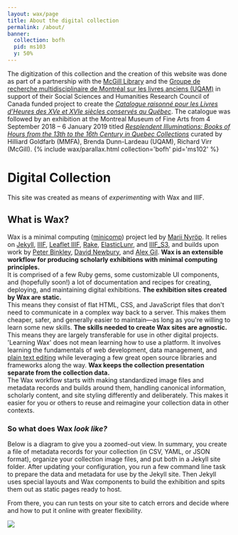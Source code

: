 ```yaml
---
layout: wax/page
title: About the digital collection
permalink: /about/
banner:
  collection: bofh
  pid: ms103
  y: 50%
---
```

The digitization of this collection and the creation of this website was done as part of a partnership with the [McGill Library](https://www.mcgill.ca/library/) and the [Groupe de recherche multidisciplinaire de Montréal sur les livres anciens (UQAM)](http://www.livresanciens.uqam.ca/) in support of their Social Sciences and Humanities Research Council of Canada funded project to create the [_Catalogue raisonné pour les Livres d’Heures des XVe et XVIe siècles conservés au Québec_](https://mcgill.on.worldcat.org/oclc/1050953347/). The catalogue was followed by an exhibition at the  Montreal Museum of Fine Arts from 4 September 2018 – 6 January 2019 titled [_Resplendent Illuminations: Books of Hours from the 13th to the 16th Century in Quebec Collections_](https://www.mbam.qc.ca/en/exhibitions/past/resplendent-illuminations/) curated by Hilliard Goldfarb (MMFA), Brenda Dunn-Lardeau (UQAM), Richard Virr (McGill).
{% include wax/parallax.html collection='bofh' pid='ms102' %}
# Digital Collection
This site was created as means of _experimenting_ with Wax and IIIF. 
## What is Wax? 
Wax is a minimal computing ([minicomp](https://github.com/minicomp)) project led by [Marii Nyröp](http://marii.info/). It relies on [Jekyll](https://jekyllrb.com), [IIIF](http://iiif.io), [Leaflet IIIF](https://github.com/mejackreed/Leaflet-IIIF), [Rake](https://ruby.github.io/rake/), [ElasticLunr](http://elasticlunr.com/), and [IIIF_S3](https://github.com/cmoa/iiif_s3), and builds upon work by [Peter Binkley](https://github.com/pbinkley), [David Newbury](https://github.com/workergnome), and [Alex Gil](https://github.com/elotroalex).
**Wax is an extensible workflow for producing scholarly exhibitions with minimal computing principles.**  
It is comprised of a few Ruby gems, some customizable UI components, and (hopefully soon!) a lot of documentation and recipes for creating, deploying, and maintaining digital exhibitions.
**The exhibition sites created by Wax are static.**  
This means they consist of flat HTML, CSS, and JavaScript files that don't need to communicate in a complex way back to a server. This makes them cheaper, safer, and generally easier to maintain—as long as you're willing to learn some new skills.
**The skills needed to create Wax sites are agnostic.**  
This means they are largely transferable for use in other digital projects. 'Learning Wax' does not mean learning how to use a platform. It involves learning the fundamentals of web development, data management, and [plain text editing](https://zapier.com/blog/beginner-ultimate-guide-markdown/) while leveraging a few great open source libraries and frameworks along the way.
**Wax keeps the collection presentation separate from the collection data.**  
The Wax workflow starts with making standardized image files and metadata records and builds around them, handling canonical information, scholarly content, and site styling differently and deliberately. This makes it easier for you or others to reuse and reimagine your collection data in other contexts.
### So what does Wax *look like?*
Below is a diagram to give you a zoomed-out view. In summary, you create a file of metadata records for your collection (in CSV, YAML, or JSON format), organize your collection image files, and put both in a Jekyll site folder. After updating your configuration, you run a few command line task to prepare the data and metadata for use by the Jekyll site. Then Jekyll uses special layouts and Wax components to build the exhibition and spits them out as static pages ready to host.

From there, you can run tests on your site to catch errors and decide where and how to put it online with greater flexibility.

<a href="{{ '/assets/wax_workflow.jpg' | absolute_url }}">
  <img src="{{ '/assets/wax_workflow.jpg' | absolute_url }}"/>
</a>
